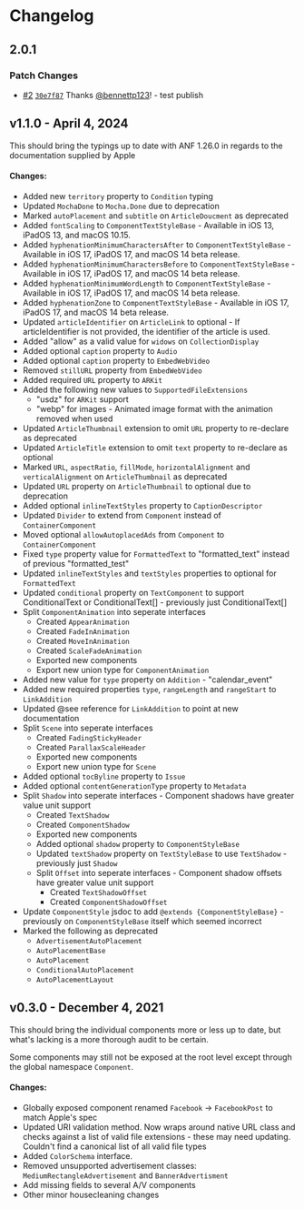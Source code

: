 # Changelog

## 2.0.1

### Patch Changes

- [#2](https://github.com/sevenwestmedia-labs/apple-news-format/pull/2) [`30e7f87`](https://github.com/sevenwestmedia-labs/apple-news-format/commit/30e7f87fd5dcbb8795079b2c2ddff858a5fd2e04) Thanks [@bennettp123](https://github.com/bennettp123)! - test publish

## v1.1.0 - April 4, 2024

This should bring the typings up to date with ANF 1.26.0 in regards to the documentation supplied by Apple

#### Changes:

- Added new `territory` property to `Condition` typing
- Updated `MochaDone` to `Mocha.Done` due to deprecation
- Marked `autoPlacement` and `subtitle` on `ArticleDoucment` as deprecated
- Added `fontScaling` to `ComponentTextStyleBase` - Available in iOS 13, iPadOS 13, and macOS 10.15.
- Added `hyphenationMinimumCharactersAfter` to `ComponentTextStyleBase` - Available in iOS 17, iPadOS 17, and macOS 14 beta release.
- Added `hyphenationMinimumCharactersBefore` to `ComponentTextStyleBase` - Available in iOS 17, iPadOS 17, and macOS 14 beta release.
- Added `hyphenationMinimumWordLength` to `ComponentTextStyleBase` - Available in iOS 17, iPadOS 17, and macOS 14 beta release.
- Added `hyphenationZone` to `ComponentTextStyleBase` - Available in iOS 17, iPadOS 17, and macOS 14 beta release.
- Updated `articleIdentifier` on `ArticleLink` to optional - If articleIdentifier is not provided, the identifier of the article is used.
- Added "allow" as a valid value for `widows` on `CollectionDisplay`
- Added optional `caption` property to `Audio`
- Added optional `caption` property to `EmbedWebVideo`
- Removed `stillURL` property from `EmbedWebVideo`
- Added required `URL` property to `ARKit`
- Added the following new values to `SupportedFileExtensions`
  - "usdz" for `ARKit` support
  - "webp" for images - Animated image format with the animation removed when used
- Updated `ArticleThumbnail` extension to omit `URL` property to re-declare as deprecated
- Updated `ArticleTitle` extension to omit `text` property to re-declare as optional
- Marked `URL`, `aspectRatio`, `fillMode`, `horizontalAlignment` and `verticalAlignment` on `ArticleThumbnail` as deprecated
- Updated `URL` property on `ArticleThumbnail` to optional due to deprecation
- Added optional `inlineTextStyles` property to `CaptionDescriptor`
- Updated `Divider` to extend from `Component` instead of `ContainerComponent`
- Moved optional `allowAutoplacedAds` from `Component` to `ContainerComponent`
- Fixed `type` property value for `FormattedText` to "formatted_text" instead of previous "formatted_test"
- Updated `inlineTextStyles` and `textStyles` properties to optional for `FormattedText`
- Updated `conditional` property on `TextComponent` to support ConditionalText or ConditionalText[] - previously just ConditionalText[]
- Split `ComponentAnimation` into seperate interfaces
  - Created `AppearAnimation`
  - Created `FadeInAnimation`
  - Created `MoveInAnimation`
  - Created `ScaleFadeAnimation`
  - Exported new components
  - Export new union type for `ComponentAnimation`
- Added new value for `type` property on `Addition` - "calendar_event"
- Added new required properties `type`, `rangeLength` and `rangeStart` to `LinkAddition`
- Updated @see reference for `LinkAddition` to point at new documentation
- Split `Scene` into seperate interfaces
  - Created `FadingStickyHeader`
  - Created `ParallaxScaleHeader`
  - Exported new components
  - Export new union type for `Scene`
- Added optional `tocByline` property to `Issue`
- Added optional `contentGenerationType` property to `Metadata`
- Split `Shadow` into seperate interfaces - Component shadows have greater value unit support
  - Created `TextShadow`
  - Created `ComponentShadow`
  - Exported new components
  - Added optional `shadow` property to `ComponentStyleBase`
  - Updated `textShadow` property on `TextStyleBase` to use `TextShadow` - previously just `Shadow`
  - Split `Offset` into seperate interfaces - Component shadow offsets have greater value unit support
    - Created `TextShadowOffset`
    - Created `ComponentShadowOffset`
- Update `ComponentStyle` jsdoc to add `@extends {ComponentStyleBase}` - previously on `ComponentStyleBase` itself which seemed incorrect
- Marked the following as deprecated
  - `AdvertisementAutoPlacement`
  - `AutoPlacementBase`
  - `AutoPlacement`
  - `ConditionalAutoPlacement`
  - `AutoPlacementLayout`

## v0.3.0 - December 4, 2021

This should bring the individual components more or less up to date, but what's lacking is a more thorough audit to be certain.

Some components may still not be exposed at the root level except through the global namespace `Component`.

#### Changes:

- Globally exposed component renamed `Facebook` -> `FacebookPost` to match Apple's spec
- Updated URI validation method. Now wraps around native URL class and checks against a list of valid file extensions - these may need updating. Couldn't find a canonical list of all valid file types
- Added `ColorSchema` interface.
- Removed unsupported advertisement classes: `MediumRectangleAdvertisement` and `BannerAdvertisment`
- Add missing fields to several A/V components
- Other minor housecleaning changes
